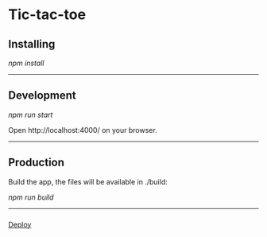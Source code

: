 # Tic-tac-toe


## Installing
*npm install*

-----------------------
## Development
*npm run start*

Open http://localhost:4000/ on your browser.

-----------------------------
## Production
Build the app, the files will be available in ./build:

*npm run build*

----------------------------

### 



[Deploy](https://elenanam.github.io/react-game/tic-tac-toe/)
